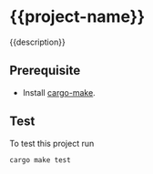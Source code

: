 <!-- 
If you want to attach some badges, comment them out. You need to adapt the parts in [[ ]])

[![Crates.io](https://img.shields.io/crates/v/{{project-name}}?label={{project-name}})](https://crates.io/crates/{{project-name}})
[![Crates.io](https://img.shields.io/crates/v/{{project-name}}-lib?label={{project-name}}-lib)](https://crates.io/crates/{{project-name}}-lib)
[![GitHub](https://img.shields.io/github/license/[[user]]/{{project-name}})](https://github.com/[[user]]/{{project-name}}/blob/main/LICENSE)
![test](https://github.com/[[user]]/{{project-name}}/workflows/test/badge.svg)

-->

# {{project-name}}

{{description}}

## Prerequisite

* Install [cargo-make](https://github.com/sagiegurari/cargo-make). 

## Test

To test this project run

```bash
cargo make test
```